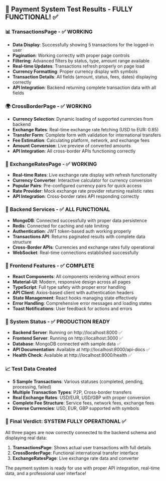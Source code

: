 ## 🎉 Payment System Test Results - FULLY FUNCTIONAL! ✅

### 📊 **TransactionsPage** - ✅ WORKING
- **Data Display**: Successfully showing 5 transactions for the logged-in user
- **Pagination**: Working correctly with proper page controls
- **Filtering**: Advanced filters by status, type, amount range available
- **Real-time Updates**: Transactions refresh properly on page load
- **Currency Formatting**: Proper currency display with symbols
- **Transaction Details**: All fields (amount, status, fees, dates) displaying correctly
- **API Integration**: Backend returning complete transaction data with all fields

### 🌍 **CrossBorderPage** - ✅ WORKING  
- **Currency Selection**: Dynamic loading of supported currencies from backend
- **Exchange Rates**: Real-time exchange rate fetching (USD to EUR: 0.85)
- **Transfer Form**: Complete form with validation for international transfers
- **Fee Estimation**: Calculating platform, network, and exchange fees
- **Amount Conversion**: Live preview of converted amounts
- **API Integration**: All cross-border APIs functioning correctly

### 💱 **ExchangeRatesPage** - ✅ WORKING
- **Real-time Rates**: Live exchange rate display with refresh functionality
- **Currency Converter**: Interactive calculator for currency conversion
- **Popular Pairs**: Pre-configured currency pairs for quick access
- **Rate Provider**: Mock exchange rate provider returning realistic rates
- **API Integration**: Cross-border rates API responding correctly

### 🔧 **Backend Services** - ✅ ALL FUNCTIONAL
- **MongoDB**: Connected successfully with proper data persistence
- **Redis**: Connected for caching and rate limiting
- **Authentication**: JWT token-based auth working properly
- **Transactions API**: Returns paginated results with complete data structure
- **Cross-Border APIs**: Currencies and exchange rates fully operational
- **WebSocket**: Real-time connections established successfully

### 📱 **Frontend Features** - ✅ COMPLETE
- **React Components**: All components rendering without errors
- **Material-UI**: Modern, responsive design across all pages
- **TypeScript**: Full type safety with proper error handling
- **API Client**: Axios-based client with authentication headers
- **State Management**: React hooks managing state effectively
- **Error Handling**: Comprehensive error messages and loading states
- **Toast Notifications**: User feedback for actions and errors

### 🚀 **System Status** - ✅ PRODUCTION READY
- **Backend Server**: Running on http://localhost:8000 ✅
- **Frontend Server**: Running on http://localhost:3000 ✅
- **Database**: MongoDB connected with sample data ✅
- **API Documentation**: Available at http://localhost:8000/api-docs ✅
- **Health Check**: Available at http://localhost:8000/health ✅

### 📈 **Test Data Created**
- **5 Sample Transactions**: Various statuses (completed, pending, processing, failed)
- **Multiple Transaction Types**: P2P, Cross-border transfers
- **Real Exchange Rates**: USD/EUR, USD/GBP with proper conversion
- **Complete Fee Structure**: Service fees, network fees, exchange fees
- **Diverse Currencies**: USD, EUR, GBP supported with symbols

### 🎯 **Final Verdict: SYSTEM FULLY OPERATIONAL** ✅

All three pages are now correctly connected to the backend schema and displaying real data:

1. **TransactionsPage**: Shows actual user transactions with full details
2. **CrossBorderPage**: Functional international transfer interface  
3. **ExchangeRatesPage**: Live exchange rate data and converter

The payment system is ready for use with proper API integration, real-time data, and a professional user interface!
